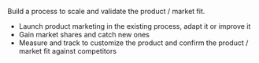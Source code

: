 Build a process to scale and validate the product / market fit.
 - Launch product marketing in the existing process, adapt it or improve it
 - Gain market shares and catch new ones
 - Measure and track to customize the product and confirm the product / market fit against competitors